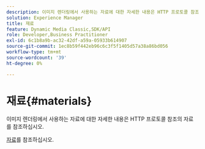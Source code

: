 ```yaml
---
description: 이미지 렌더링에서 사용하는 자료에 대한 자세한 내용은 HTTP 프로토콜 참조의 자료 를 참조하십시오.
solution: Experience Manager
title: 재료
feature: Dynamic Media Classic,SDK/API
role: Developer,Business Practitioner
exl-id: 6c1b8a9b-ac32-42df-a59a-05933b614907
source-git-commit: 1ec8b59f442eb96c6c3f5f1405d57a38a86bd056
workflow-type: tm+mt
source-wordcount: '39'
ht-degree: 0%

---
```


# 재료{#materials}

이미지 렌더링에서 사용하는 자료에 대한 자세한 내용은 HTTP 프로토콜 참조의 자료 를 참조하십시오.

[자료](../../../../../ir-api/http-protocol/image-rendering-api-ref/c-ir-http-protocol-ref/c-ir-http-protocol-syntax-and-features/c-ir-http-materials/c-ir-http-materials.md#concept-45af2ab5694b4cfdadf1211ce3f5ed0f)를 참조하십시오.
